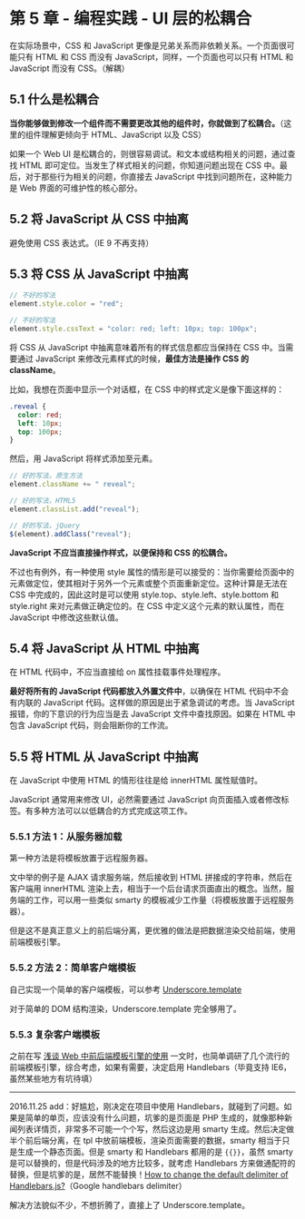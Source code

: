 # 第 5 章 - 编程实践 - UI 层的松耦合

在实际场景中，CSS 和 JavaScript 更像是兄弟关系而非依赖关系。一个页面很可能只有 HTML 和 CSS 而没有 JavaScript，同样，一个页面也可以只有 HTML 和 JavaScript 而没有 CSS。（解耦）

## 5.1 什么是松耦合

**当你能够做到修改一个组件而不需要更改其他的组件时，你就做到了松耦合。**（这里的组件理解更倾向于 HTML、JavaScript 以及 CSS）

如果一个 Web UI 是松耦合的，则很容易调试。和文本或结构相关的问题，通过查找 HTML 即可定位。当发生了样式相关的问题，你知道问题出现在 CSS 中。最后，对于那些行为相关的问题，你直接去 JavaScript 中找到问题所在，这种能力是 Web 界面的可维护性的核心部分。


## 5.2 将 JavaScript 从 CSS 中抽离

避免使用 CSS 表达式。（IE 9 不再支持）


## 5.3 将 CSS 从 JavaScript 中抽离

```javascript
// 不好的写法
element.style.color = "red";

// 不好的写法
element.style.cssText = "color: red; left: 10px; top: 100px";
```

将 CSS 从 JavaScript 中抽离意味着所有的样式信息都应当保持在 CSS 中。当需要通过 JavaScript 来修改元素样式的时候，**最佳方法是操作 CSS 的 className**。

比如，我想在页面中显示一个对话框，在 CSS 中的样式定义是像下面这样的：

```css
.reveal {
  color: red;
  left: 10px;
  top: 100px;
}
```

然后，用 JavaScript 将样式添加至元素。

```javascript
// 好的写法，原生方法
element.className += " reveal";

// 好的写法，HTML5
element.classList.add("reveal");

// 好的写法，jQuery
$(element).addClass("reveal");
```

**JavaScript 不应当直接操作样式，以便保持和 CSS 的松耦合。**

不过也有例外，有一种使用 style 属性的情形是可以接受的：当你需要给页面中的元素做定位，使其相对于另外一个元素或整个页面重新定位。这种计算是无法在 CSS 中完成的，因此这时是可以使用 style.top、style.left、style.bottom 和 style.right 来对元素做正确定位的。在 CSS 中定义这个元素的默认属性，而在 JavaScript 中修改这些默认值。


## 5.4 将 JavaScript 从 HTML 中抽离

在 HTML 代码中，不应当直接给 on 属性挂载事件处理程序。

**最好将所有的 JavaScript 代码都放入外置文件中**，以确保在 HTML 代码中不会有内联的 JavaScript 代码。这样做的原因是出于紧急调试的考虑。当 JavaScript 报错，你的下意识的行为应当是去 JavaScript 文件中查找原因。如果在 HTML 中包含 JavaScript 代码，则会阻断你的工作流。


## 5.5 将 HTML 从 JavaScript 中抽离

在 JavaScript 中使用 HTML 的情形往往是给 innerHTML 属性赋值时。

JavaScript 通常用来修改 UI，必然需要通过 JavaScript 向页面插入或者修改标签。有多种方法可以以低耦合的方式完成这项工作。

### 5.5.1 方法 1：从服务器加载

第一种方法是将模板放置于远程服务器。

文中举的例子是 AJAX 请求服务端，然后接收到 HTML 拼接成的字符串，然后在客户端用 innerHTML 渲染上去，相当于一个后台请求页面直出的概念。当然，服务端的工作，可以用一些类似 smarty 的模板减少工作量（将模板放置于远程服务器）。

但是这不是真正意义上的前后端分离，更优雅的做法是把数据渲染交给前端，使用前端模板引擎。

### 5.5.2 方法 2：简单客户端模板

自己实现一个简单的客户端模板，可以参考 [Underscore.template](https://github.com/hanzichi/underscore-analysis/issues/26)

对于简单的 DOM 结构渲染，Underscore.template 完全够用了。

### 5.5.3 复杂客户端模板

之前在写 [浅谈 Web 中前后端模板引擎的使用](https://github.com/hanzichi/underscore-analysis/issues/25) 一文时，也简单调研了几个流行的前端模板引擎，综合考虑，如果有需要，决定启用 Handlebars（毕竟支持 IE6，虽然某些地方有坑待填）

---

2016.11.25 add：好尴尬，刚决定在项目中使用 Handlebars，就碰到了问题。如果是简单的单页，应该没有什么问题，坑爹的是页面是 PHP 生成的，就像那种新闻列表详情页，非常多不可能一个个写，然后这边是用 smarty 生成。然后决定做半个前后端分离，在 tpl 中放前端模板，渲染页面需要的数据，smarty 相当于只是生成一个静态页面。但是 smarty 和 Handlebars 都用的是 `{{}}`，虽然 smarty 是可以替换的，但是代码涉及的地方比较多，就考虑 Handlebars 方来做通配符的替换，但是坑爹的是，居然不能替换！[How to change the default delimiter of Handlebars.js?](http://stackoverflow.com/questions/14324850/how-to-change-the-default-delimiter-of-handlebars-js)（Google handlebars delimiter）

解决方法貌似不少，不想折腾了，直接上了 Underscore.template。
